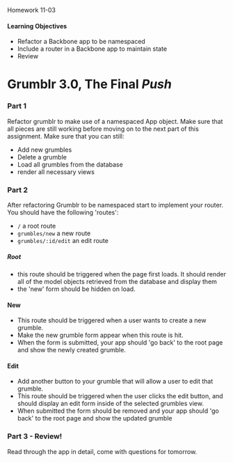Homework 11-03

#### Learning Objectives
- Refactor a Backbone app to be namespaced
- Include a router in a Backbone app to maintain state
- Review

# Grumblr 3.0, The Final _Push_

### Part 1
Refactor grumblr to make use of a namespaced App object. Make sure that all pieces are still working before moving on to the next part of this assignment. Make sure that you can still:

- Add new grumbles
- Delete a grumble
- Load all grumbles from the database
- render all necessary views

### Part 2
After refactoring Grumblr to be namespaced start to implement your router. You should have the following 'routes':

- `/` a root route
- `grumbles/new` a new route
- `grumbles/:id/edit` an edit route

##### Root
- this route should be triggered when the page first loads. It should render all of the model objects retrieved from the database and display them
- the 'new' form should be hidden on load.

#### New
- This route should be triggered when a user wants to create a new grumble.
- Make the new grumble form appear when this route is hit.
- When the form is submitted, your app should 'go back' to the root page and show the newly created grumble.

#### Edit
- Add another button to your grumble that will allow a user to edit that grumble.
- This route should be triggered when the user clicks the edit button, and should display an edit form inside of the selected grumbles view.
- When submitted the form should be removed and your app should 'go back' to the root page and show the updated grumble

### Part 3 - Review!

Read through the app in detail, come with questions for tomorrow.
